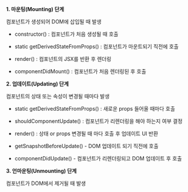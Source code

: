 **1. 마운팅(Mounting) 단계**

컴포넌트가 생성되어 DOM에 삽입될 때 발생 

- constructor() : 컴포넌트가 처음 생성될 때 호출 

- static getDerivedStateFromProps() : 컴포넌트가 마운트되기 직전에 호출 

- render() : 컴포넌트의 JSX를 반환 후 렌더링

- componentDidMount() : 컴포넌트가 처음 렌더링된 후 호출

**2. 업데이트(Updating) 단계**

컴포넌트의 상태 또는 속성이 변경될 때마다 발생

- static getDerivedStateFromProps() : 새로운 props 들어올 때마다 호출 

- shouldComponentUpdate() : 컴포넌트가 리렌더링을 해야 하는지 여부 결정

- render() : 상태 or props 변경될 때 마다 호출 후 업데이트 UI 반환

- getSnapshotBeforeUpdate() - DOM 업데이트 되기 직전에 호출 

- componentDidUpdate() - 컴포넌트가 리렌더링되고 DOM 업데이트 후 호출 

**3. 언마운팅(Unmounting) 단계**

컴포넌트가 DOM에서 제거될 때 발생 